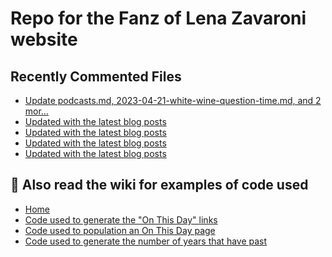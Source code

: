 # Repo for the Fanz of Lena Zavaroni website

## Recently Commented Files
<!-- BLOG-POST-LIST:START -->
- [Update podcasts.md, 2023-04-21-white-wine-question-time.md, and 2 mor…](https://github.com/FanzOfLenaZavaroni/fanzoflenazavaroni.github.io/commit/17a5627ad6b099c2f8c3e569e36e38f940cc10b7)
- [Updated with the latest blog posts](https://github.com/FanzOfLenaZavaroni/fanzoflenazavaroni.github.io/commit/161e2c3844c8a340c4229b63e3044e50e4f8c21c)
- [Updated with the latest blog posts](https://github.com/FanzOfLenaZavaroni/fanzoflenazavaroni.github.io/commit/ef12f115078c2076edeb652ea96bceab2164d006)
- [Updated with the latest blog posts](https://github.com/FanzOfLenaZavaroni/fanzoflenazavaroni.github.io/commit/8099b43090c22aeda1af8b745e8e3ac34fd01467)
- [Updated with the latest blog posts](https://github.com/FanzOfLenaZavaroni/fanzoflenazavaroni.github.io/commit/9bac8528b392c0c2bc0545b9d5f89dc37239086e)
<!-- BLOG-POST-LIST:END -->

## :notebook: Also read the wiki for examples of code used
* [Home](https://github.com/FanzOfLenaZavaroni/fanzoflenazavaroni.github.io/wiki)
* [Code used to generate the "On This Day" links](https://github.com/FanzOfLenaZavaroni/fanzoflenazavaroni.github.io/wiki/On-This-Day-Code)
* [Code used to population an On This Day page](https://github.com/FanzOfLenaZavaroni/fanzoflenazavaroni.github.io/wiki/Code-used-to-population-an-On-This-Day-page)
* [Code used to generate the number of years that have past](https://github.com/FanzOfLenaZavaroni/fanzoflenazavaroni.github.io/wiki/Number-of-years-gone-by-code)
